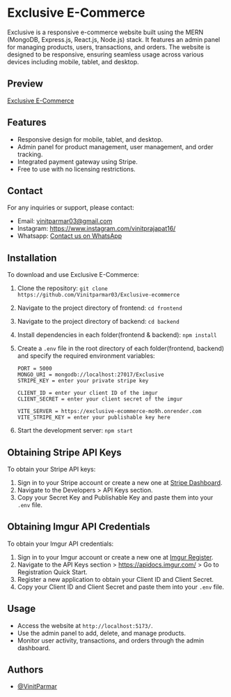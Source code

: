 # Exclusive E-Commerce

Exclusive is a responsive e-commerce website built using the MERN (MongoDB, Express.js, React.js, Node.js) stack. It features an admin panel for managing products, users, transactions, and orders. The website is designed to be responsive, ensuring seamless usage across various devices including mobile, tablet, and desktop.

## Preview

[Exclusive E-Commerce](https://exclusive-ecommerce-omega.vercel.app/)

## Features

- Responsive design for mobile, tablet, and desktop.
- Admin panel for product management, user management, and order tracking.
- Integrated payment gateway using Stripe.
- Free to use with no licensing restrictions.

## Contact

For any inquiries or support, please contact:

- Email: vinitparmar03@gmail.com
- Instagram: https://www.instagram.com/vinitprajapat16/
- Whatsapp: [Contact us on WhatsApp](https://wa.me/9672240149)


## Installation

To download and use Exclusive E-Commerce:

1. Clone the repository: `git clone https://github.com/Vinitparmar03/Exclusive-ecommerce`
2. Navigate to the project directory of frontend: `cd frontend `
3. Navigate to the project directory of backend: `cd backend `
4. Install dependencies in each folder(frontend & backend): `npm install`
5. Create a `.env` file in the root directory of each folder(frontend, backend) and specify the required environment variables:



    ```
    PORT = 5000
    MONGO_URI = mongodb://localhost:27017/Exclusive
    STRIPE_KEY = enter your private stripe key

    CLIENT_ID = enter your client ID of the imgur
    CLIENT_SECRET = enter your client secret of the imgur
    ```

    ```
    VITE_SERVER = https://exclusive-ecommerce-mo9h.onrender.com
    VITE_STRIPE_KEY = enter your publishable key here
    ```

5. Start the development server: `npm start`

## Obtaining Stripe API Keys

To obtain your Stripe API keys:

1. Sign in to your Stripe account or create a new one at [Stripe Dashboard](https://dashboard.stripe.com/register).
2. Navigate to the Developers > API Keys section.
3. Copy your Secret Key and Publishable Key and paste them into your `.env` file.

## Obtaining Imgur API Credentials

To obtain your Imgur API credentials:

1. Sign in to your Imgur account or create a new one at [Imgur Register](https://imgur.com/register).
2. Navigate to the API Keys section > https://apidocs.imgur.com/ > Go to Registration Quick Start.
3. Register a new application to obtain your Client ID and Client Secret.
4. Copy your Client ID and Client Secret and paste them into your `.env` file.


## Usage

- Access the website at `http://localhost:5173/`.
- Use the admin panel to add, delete, and manage products.
- Monitor user activity, transactions, and orders through the admin dashboard.

## Authors
- [@VinitParmar](https://www.github.com/vinitparmar03)

